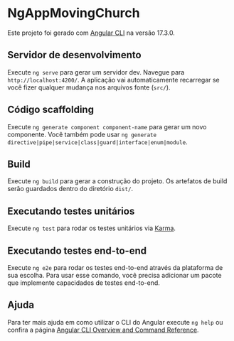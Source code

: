 # NgAppMovingChurch

Este projeto foi gerado com [Angular CLI](https://github.com/angular/angular-cli) na versão 17.3.0.

## Servidor de desenvolvimento

Execute `ng serve` para gerar um servidor dev. Navegue para `http://localhost:4200/`. A aplicação vai automaticamente recarregar se você fizer qualquer mudança nos arquivos fonte (`src/`).

## Código scaffolding

Execute `ng generate component component-name` para gerar um novo componente. Você também pode usar `ng generate directive|pipe|service|class|guard|interface|enum|module`.

## Build

Execute `ng build` para gerar a construção do projeto. Os artefatos de build serão guardados dentro do diretório `dist/`.

## Executando testes unitários

Execute `ng test` para rodar os testes unitários via [Karma](https://karma-runner.github.io).

## Executando testes end-to-end

Execute `ng e2e` para rodar os testes end-to-end através da plataforma de sua escolha. Para usar esse comando, você precisa adicionar um pacote que implemente capacidades de testes end-to-end.

## Ajuda

Para ter mais ajuda em como utilizar o CLI do Angular execute `ng help` ou confira a página [Angular CLI Overview and Command Reference](https://angular.io/cli).

